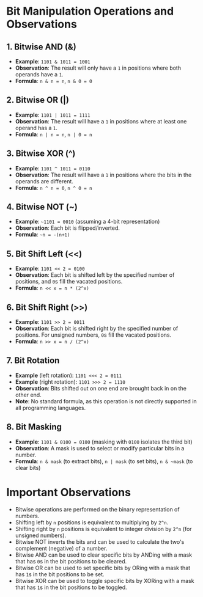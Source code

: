 # Bit Manipulation Operations and Observations

## 1. Bitwise AND (&)
- **Example**: `1101 & 1011 = 1001`
- **Observation**: The result will only have a `1` in positions where both operands have a `1`.
- **Formula**: `n & n = n`, `n & 0 = 0`

## 2. Bitwise OR (|)
- **Example**: `1101 | 1011 = 1111`
- **Observation**: The result will have a `1` in positions where at least one operand has a `1`.
- **Formula**: `n | n = n`, `n | 0 = n`

## 3. Bitwise XOR (^)
- **Example**: `1101 ^ 1011 = 0110`
- **Observation**: The result will have a `1` in positions where the bits in the operands are different.
- **Formula**: `n ^ n = 0`, `n ^ 0 = n`

## 4. Bitwise NOT (~)
- **Example**: `~1101 = 0010` (assuming a 4-bit representation)
- **Observation**: Each bit is flipped/inverted.
- **Formula**: `~n = -(n+1)`

## 5. Bit Shift Left (<<)
- **Example**: `1101 << 2 = 0100`
- **Observation**: Each bit is shifted left by the specified number of positions, and `0`s fill the vacated positions.
- **Formula**: `n << x = n * (2^x)`

## 6. Bit Shift Right (>>)
- **Example**: `1101 >> 2 = 0011`
- **Observation**: Each bit is shifted right by the specified number of positions. For unsigned numbers, `0`s fill the vacated positions.
- **Formula**: `n >> x = n / (2^x)`

## 7. Bit Rotation
- **Example** (left rotation): `1101 <<< 2 = 0111`
- **Example** (right rotation): `1101 >>> 2 = 1110`
- **Observation**: Bits shifted out on one end are brought back in on the other end.
- **Note**: No standard formula, as this operation is not directly supported in all programming languages.

## 8. Bit Masking
- **Example**: `1101 & 0100 = 0100` (masking with `0100` isolates the third bit)
- **Observation**: A mask is used to select or modify particular bits in a number.
- **Formula**: `n & mask` (to extract bits), `n | mask` (to set bits), `n & ~mask` (to clear bits)

# Important Observations
- Bitwise operations are performed on the binary representation of numbers.
- Shifting left by `n` positions is equivalent to multiplying by `2^n`.
- Shifting right by `n` positions is equivalent to integer division by `2^n` (for unsigned numbers).
- Bitwise NOT inverts the bits and can be used to calculate the two's complement (negative) of a number.
- Bitwise AND can be used to clear specific bits by ANDing with a mask that has `0`s in the bit positions to be cleared.
- Bitwise OR can be used to set specific bits by ORing with a mask that has `1`s in the bit positions to be set.
- Bitwise XOR can be used to toggle specific bits by XORing with a mask that has `1`s in the bit positions to be toggled.
